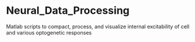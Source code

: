 # Neural_Data_Processing
Matlab scripts to compact, process, and visualize internal excitability of cell and various optogenetic responses
